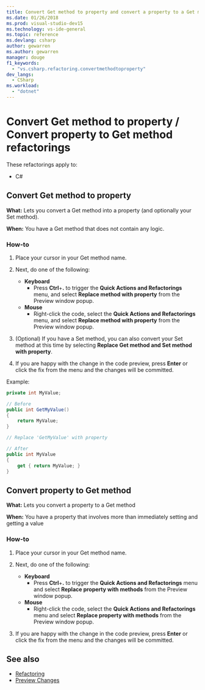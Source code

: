 ```yaml
---
title: Convert Get method to property and convert a property to a Get method in Visual Studio
ms.date: 01/26/2018
ms.prod: visual-studio-dev15
ms.technology: vs-ide-general
ms.topic: reference
ms.devlang: csharp
author: gewarren
ms.author: gewarren
manager: douge
f1_keywords:
  - "vs.csharp.refactoring.convertmethodtoproperty"
dev_langs:
  - CSharp
ms.workload:
  - "dotnet"
---
```

# Convert Get method to property / Convert property to Get method refactorings

These refactorings apply to:

- C#

## Convert Get method to property

**What:** Lets you convert a Get method into a property (and optionally your Set method).

**When:** You have a Get method that does not contain any logic.

### How-to

1. Place your cursor in your Get method name.

1. Next, do one of the following:

   - **Keyboard**
      - Press **Ctrl**+**.** to trigger the **Quick Actions and Refactorings** menu, and select **Replace method with property** from the Preview window popup.
   - **Mouse**
      - Right-click the code, select the **Quick Actions and Refactorings** menu, and select **Replace method with property** from the Preview window popup.

1. (Optional) If you have a Set method, you can also convert your Set method at this time by selecting **Replace Get method and Set method with property**.

1. If you are happy with the change in the code preview, press **Enter** or click the fix from the menu and the changes will be committed.

Example:

```csharp
private int MyValue;

// Before
public int GetMyValue()
{
    return MyValue;
}

// Replace 'GetMyValue' with property

// After
public int MyValue
{
    get { return MyValue; }
}
```

## Convert property to Get method

**What:** Lets you convert a property to a Get method

**When:** You have a property that involves more than immediately setting and getting a value

### How-to

1. Place your cursor in your Get method name.

1. Next, do one of the following:

   - **Keyboard**
      - Press **Ctrl**+**.** to trigger the **Quick Actions and Refactorings** menu and select **Replace property with methods** from the Preview window popup.
   - **Mouse**
      - Right-click the code, select the **Quick Actions and Refactorings** menu and select **Replace property with methods** from the Preview window popup.

1. If you are happy with the change in the code preview, press **Enter** or click the fix from the menu and the changes will be committed.

## See also

- [Refactoring](../refactoring-in-visual-studio.md)
- [Preview Changes](../../ide/preview-changes.md)